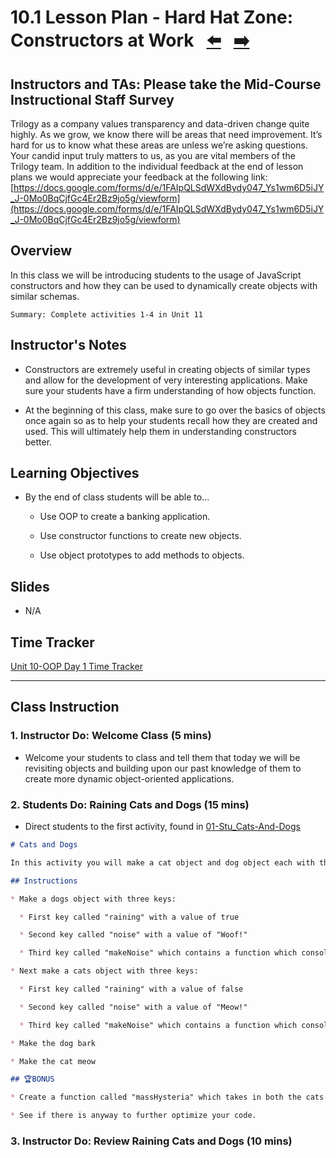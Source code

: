 # 10.1 Lesson Plan - Hard Hat Zone: Constructors at Work <!--links--> &nbsp; [⬅️](../../09-Week_NodeJS/03-Day/03-LESSON-PLAN.md) &nbsp; [➡️](../02-Day_Constructors/10.2-LESSON-PLAN.md)

## Instructors and TAs: Please take the Mid-Course Instructional Staff Survey

Trilogy as a company values transparency and data-driven change quite highly. As we grow, we know there will be areas that need improvement. It’s hard for us to know what these areas are unless we’re asking questions. Your candid input truly matters to us, as you are vital members of the Trilogy team. In addition to the individual feedback at the end of lesson plans
we would appreciate your feedback at the following link:
[https://docs.google.com/forms/d/e/1FAIpQLSdWXdBydy047_Ys1wm6D5iJY_J-0Mo0BqCjfGc4Er2Bz9jo5g/viewform](https://docs.google.com/forms/d/e/1FAIpQLSdWXdBydy047_Ys1wm6D5iJY_J-0Mo0BqCjfGc4Er2Bz9jo5g/viewform)

## Overview

In this class we will be introducing students to the usage of JavaScript constructors and how they can be used to dynamically create objects with similar schemas.

`Summary: Complete activities 1-4 in Unit 11`

## Instructor's Notes

* Constructors are extremely useful in creating objects of similar types and allow for the development of very interesting applications. Make sure your students have a firm understanding of how objects function.

* At the beginning of this class, make sure to go over the basics of objects once again so as to help your students recall how they are created and used. This will ultimately help them in understanding constructors better.

## Learning Objectives

* By the end of class students will be able to...

  * Use OOP to create a banking application.

  * Use constructor functions to create new objects.

  * Use object prototypes to add methods to objects.

## Slides

* N/A

## Time Tracker

[Unit 10-OOP Day 1 Time Tracker](https://drive.google.com/a/trilogyed.com/file/d/1xJGCF_EQR0ADCXKRXDZA_Qq03NWbb2Wi/view?usp=sharing)

- - -

## Class Instruction

### 1. Instructor Do: Welcome Class (5 mins)

* Welcome your students to class and tell them that today we will be revisiting objects and building upon our past knowledge of them to create more dynamic object-oriented applications.


### 2. Students Do: Raining Cats and Dogs (15 mins)

* Direct students to the first activity, found in [01-Stu_Cats-And-Dogs](../../../../01-Class-Content/10-OOP/01-Activities/01-Stu_Cats-And-Dogs)

```md
# Cats and Dogs

In this activity you will make a cat object and dog object each with three keys.

## Instructions

* Make a dogs object with three keys:

  * First key called "raining" with a value of true

  * Second key called "noise" with a value of "Woof!"

  * Third key called "makeNoise" which contains a function which console.logs the noise to the screen if it is raining dogs

* Next make a cats object with three keys:

  * First key called "raining" with a value of false

  * Second key called "noise" with a value of "Meow!"

  * Third key called "makeNoise" which contains a function which console.logs the noise to the screen if it is raining cats

* Make the dog bark

* Make the cat meow

## 🏆BONUS

* Create a function called "massHysteria" which takes in both the cats and the dogs object and prints "DOGS AND CATS LIVING TOGETHER! MASS HYSTERIA!" if both of the `raining` keys are equal to true.

* See if there is anyway to further optimize your code.
```

### 3. Instructor Do: Review Raining Cats and Dogs (10 mins)

